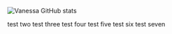 ![Vanessa GitHub stats](https://github-readme-stats.vercel.app/api?username=vfaconi&theme=dark&show_icons=true)

test two
test three
test four
test five
test six
test seven
